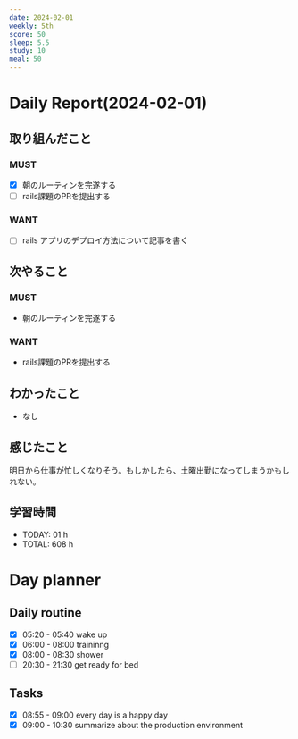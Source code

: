 ```yaml
---
date: 2024-02-01
weekly: 5th
score: 50
sleep: 5.5
study: 10
meal: 50
---
```

# Daily Report(2024-02-01)
## 取り組んだこと
### MUST
- [x] 朝のルーティンを完遂する
- [ ] rails課題のPRを提出する
### WANT
- [ ] rails アプリのデプロイ方法について記事を書く
## 次やること
### MUST
- 朝のルーティンを完遂する
### WANT
- rails課題のPRを提出する
## わかったこと
- なし
## 感じたこと
明日から仕事が忙しくなりそう。もしかしたら、土曜出勤になってしまうかもしれない。
## 学習時間
- TODAY: 01 h
- TOTAL: 608 h

# Day planner
## Daily routine
- [x] 05:20 - 05:40 wake up
- [x] 06:00 - 08:00 traininng
- [x] 08:00 - 08:30 shower
- [ ] 20:30 - 21:30 get ready for bed
## Tasks
- [x] 08:55 - 09:00 every day is a happy day
- [x] 09:00 - 10:30 summarize about the production environment
